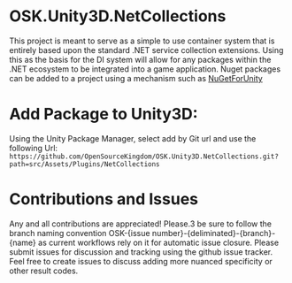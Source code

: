 # OSK.Unity3D.NetCollections
This project is meant to serve as a simple to use container system that is entirely based upon the standard .NET service collection extensions. Using this as the basis for the DI system will allow for any packages within the .NET ecosystem to be integrated into a game application. Nuget packages can be added to a project using a mechanism such as [NuGetForUnity](https://github.com/GlitchEnzo/NuGetForUnity)

# Add Package to Unity3D:
Using the Unity Package Manager, select add by Git url and use the following Url:
`https://github.com/OpenSourceKingdom/OSK.Unity3D.NetCollections.git?path=src/Assets/Plugins/NetCollections`

# Contributions and Issues
Any and all contributions are appreciated! Please.3 be sure to follow the branch naming convention OSK-{issue number}-{deliminated}-{branch}-{name} as current workflows rely on it for automatic issue closure. Please submit issues for discussion and tracking using the github issue tracker. Feel free to create issues to discuss adding more nuanced specificity or other result codes.
